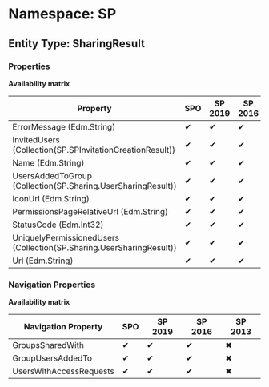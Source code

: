 # Namespace: SP
## Entity Type: SharingResult

### Properties

**Availability matrix**

Property | SPO | SP 2019 | SP 2016 | SP 2013
----------|-----|---------|---------|--------
ErrorMessage (Edm.String) | ✔ | ✔ | ✔ | ✖
InvitedUsers (Collection(SP.SPInvitationCreationResult)) | ✔ | ✔ | ✔ | ✖
Name (Edm.String) | ✔ | ✔ | ✔ | ✖
UsersAddedToGroup (Collection(SP.Sharing.UserSharingResult)) | ✔ | ✔ | ✔ | ✖
IconUrl (Edm.String) | ✔ | ✔ | ✔ | ✖
PermissionsPageRelativeUrl (Edm.String) | ✔ | ✔ | ✔ | ✖
StatusCode (Edm.Int32) | ✔ | ✔ | ✔ | ✖
UniquelyPermissionedUsers (Collection(SP.Sharing.UserSharingResult)) | ✔ | ✔ | ✔ | ✖
Url (Edm.String) | ✔ | ✔ | ✔ | ✖

### Navigation Properties

**Availability matrix**

Navigation Property | SPO | SP 2019 | SP 2016 | SP 2013
----------|-----|---------|---------|--------
GroupsSharedWith | ✔ | ✔ | ✔ | ✖
GroupUsersAddedTo | ✔ | ✔ | ✔ | ✖
UsersWithAccessRequests | ✔ | ✔ | ✔ | ✖
